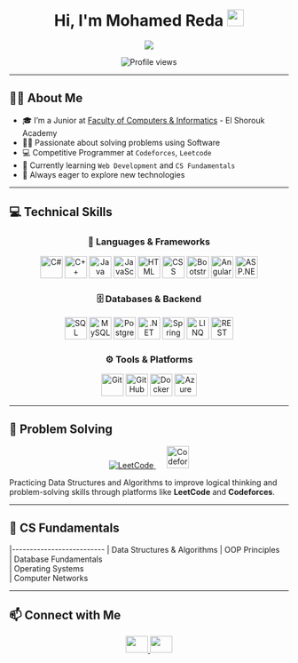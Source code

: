 <h1 align="center">Hi, I'm Mohamed Reda <img src="https://media.giphy.com/media/hvRJCLFzcasrR4ia7z/giphy.gif" width="30"></h1>

<p align="center">
  <a href="https://github.com/DenverCoder1/readme-typing-svg">
    <img src="https://readme-typing-svg.herokuapp.com?font=Time+New+Roman&color=%23C8BE25&size=25&center=true&vCenter=true&width=600&height=100&lines=Software+Engineer;Backend+Developer;CS+Student;Competitive+Programmer;Always+Learning+New+Things">
  </a>
</p>

<p align="center">
  <img src="https://komarev.com/ghpvc/?username=m7mdraafat&label=Profile%20views&color=0047AB&style=plastic" alt="Profile views"/>
</p>

---

## 🧑‍💻 About Me



- 🎓 I’m a Junior at [Faculty of Computers & Informatics](https://sha.edu.eg/) - El Shorouk Academy  
- 👨‍💻 Passionate about solving problems using Software  
- 💻 Competitive Programmer at `Codeforces`, `Leetcode`  
- 🌱 Currently learning `Web Development` and `CS Fundamentals`  
- 🚀 Always eager to explore new technologies  

---

## 💻 Technical Skills

<div align="center">

### 🧠 Languages & Frameworks
<p>
  <img src="https://cdn.jsdelivr.net/gh/devicons/devicon/icons/csharp/csharp-original.svg" width="40" title="C#"/>
  <img src="https://cdn.jsdelivr.net/gh/devicons/devicon/icons/cplusplus/cplusplus-original.svg" width="40" title="C++"/>
  <img src="https://cdn.jsdelivr.net/gh/devicons/devicon/icons/java/java-original.svg" width="40" title="Java"/>
  <img src="https://cdn.jsdelivr.net/gh/devicons/devicon/icons/javascript/javascript-original.svg" width="40" title="JavaScript"/>
  <img src="https://cdn.jsdelivr.net/gh/devicons/devicon/icons/html5/html5-original.svg" width="40" title="HTML"/>
  <img src="https://cdn.jsdelivr.net/gh/devicons/devicon/icons/css3/css3-original.svg" width="40" title="CSS"/>
  <img src="https://cdn.jsdelivr.net/gh/devicons/devicon/icons/bootstrap/bootstrap-plain.svg" width="40" title="Bootstrap"/>
  <img src="https://cdn.jsdelivr.net/gh/devicons/devicon/icons/angularjs/angularjs-original.svg" width="40" title="Angular"/>
  <img src="https://upload.wikimedia.org/wikipedia/commons/5/5f/ASP.NET_logo_and_wordmark.svg" width="40" title="ASP.NET MVC"/>
</p>

### 🗄️ Databases & Backend
<p>
  <img src="https://cdn.jsdelivr.net/gh/devicons/devicon/icons/microsoftsqlserver/microsoftsqlserver-plain.svg" width="40" title="SQL Server"/>
  <img src="https://cdn.jsdelivr.net/gh/devicons/devicon/icons/mysql/mysql-original.svg" width="40" title="MySQL"/>
  <img src="https://cdn.jsdelivr.net/gh/devicons/devicon/icons/postgresql/postgresql-original.svg" width="40" title="PostgreSQL"/>
  <img src="https://cdn.jsdelivr.net/gh/devicons/devicon/icons/dot-net/dot-net-original.svg" width="40" title=".NET Core"/>
  <img src="https://www.vectorlogo.zone/logos/springio/springio-icon.svg" width="40" title="Spring Boot"/>
   <img src="https://upload.wikimedia.org/wikipedia/commons/4/4f/Icon_dotnet.svg" width="40" title="LINQ"/>
  <img src="https://www.vectorlogo.zone/logos/json/json-icon.svg" alt="REST API" width="40" title="RESTful API"/>
</p>

### ⚙️ Tools & Platforms
<p>
  <img src="https://cdn.jsdelivr.net/gh/devicons/devicon/icons/git/git-original.svg" width="40" title="Git"/>
  <img src="https://cdn.jsdelivr.net/gh/devicons/devicon/icons/github/github-original.svg" width="40" title="GitHub"/>
  <img src="https://cdn.jsdelivr.net/gh/devicons/devicon/icons/docker/docker-original.svg" width="40" title="Docker"/>
  <img src="https://cdn.jsdelivr.net/gh/devicons/devicon/icons/azure/azure-original.svg" width="40" title="Azure"/>
</p>

</div>

---


## 🧠 Problem Solving

<p align="center">
  <a href="https://leetcode.com/MohamedReda3456/" target="_blank">
    <img src="https://img.icons8.com/external-tal-revivo-shadow-tal-revivo/48/000000/external-level-up-your-coding-skills-and-quickly-land-a-job-logo-shadow-tal-revivo.png" alt="LeetCode" title="LeetCode Profile"/>
  </a>
  &nbsp;&nbsp;&nbsp;&nbsp;
  <a href="https://codeforces.com/profile/mohamedredaodah89" target="_blank">
    <img src="https://raw.githubusercontent.com/rahuldkjain/github-profile-readme-generator/master/src/images/icons/Social/codeforces.svg" height="40" title="Codeforces Profile"/>
  </a>
</p>

Practicing Data Structures and Algorithms to improve logical thinking and problem-solving skills through platforms like **LeetCode** and **Codeforces**.

---

## 📘 CS Fundamentals 

|--------------------------
| Data Structures & Algorithms 
| OOP Principles            
| Database Fundamentals     
| Operating Systems        
| Computer Networks        

---

## 📫 Connect with Me

<p align="center">
  <a href="https://www.linkedin.com/in/mohamed-reda-801b2a297/" target="_blank">
    <img src="https://raw.githubusercontent.com/rahuldkjain/github-profile-readme-generator/master/src/images/icons/Social/linked-in-alt.svg" height="30" width="40" />
  </a>
  <a href="mailto:mohamedreda.engineer0@gmail.com" target="_blank">
    <img src="https://img.icons8.com/fluency/48/gmail.png" height="30" width="40"/>
  </a>
</p>

